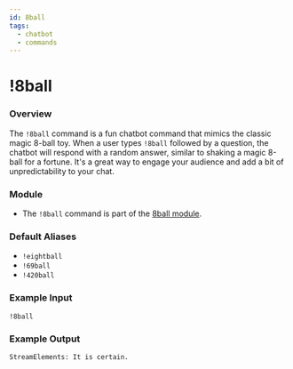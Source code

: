 ```yaml
---
id: 8ball
tags:
  - chatbot
  - commands
---
```


# !8ball

### Overview

The `!8ball` command is a fun chatbot command that mimics the classic magic 8-ball toy. When a user types `!8ball` followed by a question, the chatbot will respond with a random answer, similar to shaking a magic 8-ball for a fortune. It's a great way to engage your audience and add a bit of unpredictability to your chat.

### Module

- The `!8ball` command is part of the [8ball module](../../modules/bingo).

### Default Aliases

- `!eightball`
- `!69ball`
- `!420ball`

### Example Input

```
!8ball 
```

### Example Output

```
StreamElements: It is certain.
```
